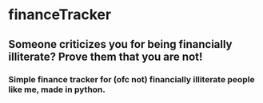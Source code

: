 # financeTracker

## Someone criticizes you for being financially illiterate? Prove them that you are not!

### Simple finance tracker for (ofc not) financially illiterate people like me, made in python.
